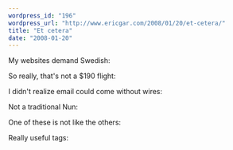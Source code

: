 ```yaml
---
wordpress_id: "196"
wordpress_url: "http://www.ericgar.com/2008/01/20/et-cetera/"
title: "Et cetera"
date: "2008-01-20"
---
```

My websites demand Swedish:
<a href='http://www.ericgar.com/uploads/2008/01/flickrmassage.png' title=''><img class="bo" src='http://www.ericgar.com/uploads/2008/01/flickrmassage.png' alt='' /></a>

So really, that's not a $190 flight:
<a href='http://www.ericgar.com/uploads/2008/01/ummflight.png' title=''><img class="bo"  src='http://www.ericgar.com/uploads/2008/01/ummflight.png' alt='' /></a>

I didn't realize email could come without wires:
<a href='http://www.ericgar.com/uploads/2008/01/thisconfusedme.png' title=''><img class="bo"  src='http://www.ericgar.com/uploads/2008/01/thisconfusedme.png' alt='' /></a>

Not a traditional Nun:
<a href='http://www.ericgar.com/uploads/2008/01/nunreads.png' title=''><img class="bo"  src='http://www.ericgar.com/uploads/2008/01/nunreads.png' alt='' /></a>

One of these is not like the others:
<a href='http://www.ericgar.com/uploads/2008/01/oneofthese.png' title=''><img class="bo"  src='http://www.ericgar.com/uploads/2008/01/oneofthese.png' alt='' /></a>

Really useful tags:
<a href='http://www.ericgar.com/uploads/2008/01/usefultags.png' title=''><img class="bo"  src='http://www.ericgar.com/uploads/2008/01/usefultags.png' alt='' /></a>
